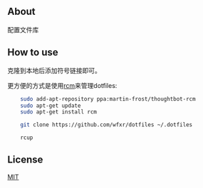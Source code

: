 ## About

配置文件库

## How to use

克隆到本地后添加符号链接即可。

更方便的方式是使用[rcm](https://github.com/thoughtbot/rcm)来管理dotfiles:

```bash
    sudo add-apt-repository ppa:martin-frost/thoughtbot-rcm
    sudo apt-get update
    sudo apt-get install rcm

    git clone https://github.com/wfxr/dotfiles ~/.dotfiles

    rcup
```

## License
[MIT](LICENSE.txt)
